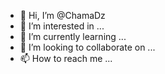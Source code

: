 - 👋 Hi, I’m @ChamaDz
- 👀 I’m interested in ...
- 🌱 I’m currently learning ...
- 💞️ I’m looking to collaborate on ...
- 📫 How to reach me ...

<!---
ChamaDz/ChamaDz is a ✨ special ✨ repository because its `README.md` (this file) appears on your GitHub profile.
You can click the Preview link to take a look at your changes.
--->
